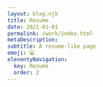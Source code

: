 ```yaml
---
layout: blog.njk
title: Resume
date: 2021-01-01
permalink: /work/index.html
metaDescription: 
subtitle: A resume-like page
emoji: 💻
eleventyNavigation:
  key: Resume
  order: 2
---
```

